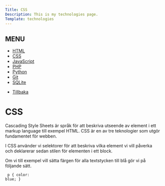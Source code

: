 ```yaml
---
Title: CSS
Description: This is my technologies page.
Template: technologies
---
```


<div class="box small">
    <div class="box-header">
    <h2>MENU</h2>
        <nav>
            <ul class="technology-menu">
                <li><a href="%base_url%/technology/html">HTML</a></li>
                <li><a href="%base_url%/technology/css">CSS</a></li>
                <li><a href="%base_url%/technology/javascript">JavaScript</a></li>
                <li><a href="%base_url%/technology/php">PHP</a></li>
                <li><a href="%base_url%/technology/python">Python</a></li>
                <li><a href="%base_url%/technology/git">Git</a></li>
                <li><a href="%base_url%/technology/sqlite">SQLite</a></li>
            </ul>
            <ul class="technology-menu-mobile">
                <li><a href="%base_url%/technology/index">Tillbaka</a></li>
            </ul>
        </nav>
    </div>
</div>

<div class="box textbox">
<h1>CSS</h1>

Cascading Style Sheets är språk för att beskriva utseende av element i ett markup language till exempel HTML. CSS är en av tre teknologier som utgör fundamentet för webben.

I CSS använder vi selektorer för att beskriva vilka element vi vill påverka och deklarerar sedan stilen för elementen i ett block.

Om vi till exempel vill sätta färgen för alla textstycken till blå gör vi på följande sätt.
    <div class="borderbox">
        <pre><code>
    p {
    color: blue;
    }
        </code></pre>
    </div>
</div>


